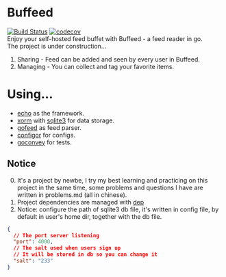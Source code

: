 # Buffeed
[![Build Status](https://travis-ci.org/tannineo/buffeed.svg?branch=master)](https://travis-ci.org/tannineo/buffeed)
[![codecov](https://codecov.io/gh/tannineo/buffeed/branch/master/graph/badge.svg)](https://codecov.io/gh/tannineo/buffeed)  
Enjoy your self-hosted feed buffet with Buffeed - a feed reader in go.  
The project is under construction...  

1. Sharing - Feed can be added and seen by every user in Buffeed.
2. Managing - You can collect and tag your favorite items.

# Using...
- [echo](https://github.com/labstack/echo) as the framework.
- [xorm](https://github.com/go-xorm/xorm) with [sqlite3](https://github.com/mattn/go-sqlite3) for data storage.
- [gofeed](https://github.com/mmcdole/gofeed) as feed parser.
- [configor](https://github.com/jinzhu/configor) for configs.
- [goconvey](https://github.com/smartystreets/goconvey) for tests.

## Notice
0. It's a project by newbe, I try my best learning and practicing on this project in the same time, some problems and questions I have are written in problems.md (all in chinese).
1. Project dependencies are managed with [dep](https://github.com/golang/dep)
2. Notice: configure the path of sqlite3 db file, it's written in config file, by default in user's home dir, together with the db file.
```json
{
  // The port server listening
  "port": 4000,
  // The salt used when users sign up
  // It will be stored in db so you can change it
  "salt": "233"
}
```
